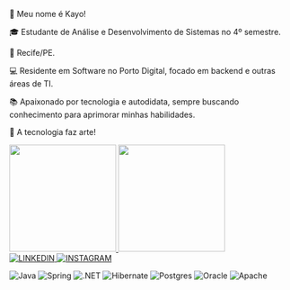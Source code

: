 👋 Meu nome é Kayo!

🎓 Estudante de Análise e Desenvolvimento de Sistemas no 4º semestre.

📍 Recife/PE.

💻 Residente em Software no Porto Digital, focado em backend e outras áreas de TI.

📚 Apaixonado por tecnologia e autodidata, sempre buscando conhecimento para aprimorar minhas habilidades.

🚀 A tecnologia faz arte!

<a href="https://github.com/KayoLeanndro">
<img height="190em" src="https://github-readme-stats.vercel.app/api?username=KayoLeanndro&show_icons=true&theme=tokyonight&include_all_commits=true&count_private=true"/>
<img height="190em" src="https://github-readme-stats.vercel.app/api/top-langs/?username=KayoLeanndro&layout=compact&langs_count=20&theme=tokyonight"/>
</a>

<br>

<a href="https://www.linkedin.com/in/kayo-leanndro-33618a228/">
<img alt="LINKEDIN" src="https://img.shields.io/badge/LinkedIn-0077B5?style=for-the-badge&logo=linkedin&logoColor=white"/>
</a>
<a href="https://www.instagram.com/kayo.leanndro/">
<img alt="INSTAGRAM" src="https://img.shields.io/badge/Instagram-E4405F?style=for-the-badge&logo=instagram&logoColor=white"/>
</a>



![Java](https://img.shields.io/badge/java-%23ED8B00.svg?style=for-the-badge&logo=openjdk&logoColor=white)
![Spring](https://img.shields.io/badge/spring-%236DB33F.svg?style=for-the-badge&logo=spring&logoColor=white)
![.NET](https://img.shields.io/badge/.NET-5C2D91?style=for-the-badge&logo=.net&logoColor=white)
![Hibernate](https://img.shields.io/badge/Hibernate-59666C?style=for-the-badge&logo=Hibernate&logoColor=white)
![Postgres](https://img.shields.io/badge/postgres-%23316192.svg?style=for-the-badge&logo=postgresql&logoColor=white)
![Oracle](https://img.shields.io/badge/Oracle-F80000?style=for-the-badge&logo=oracle&logoColor=white)
![Apache](https://img.shields.io/badge/apache-%23D42029.svg?style=for-the-badge&logo=apache&logoColor=white)

